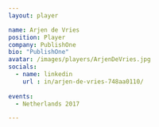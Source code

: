 ```yaml
---
layout: player

name: Arjen de Vries
position: Player
company: PublishOne
bio: "PublishOne"
avatar: /images/players/ArjenDeVries.jpg
socials:
  - name: linkedin
    url : in/arjen-de-vries-748aa0110/
    
events:
  - Netherlands 2017

---
```

